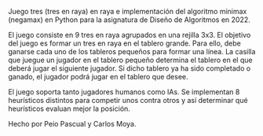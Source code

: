 Juego tres (tres en raya) en raya e implementación del algoritmo minimax (negamax) en Python para la asignatura de Diseño de Algoritmos en 2022.

El juego consiste en 9 tres en raya agrupados en una rejilla 3x3. El objetivo del juego es formar un tres en raya en el tablero grande. Para ello, debe ganarse cada uno de los tableros pequeños para formar una línea. La casilla que juegue un jugador en el tablero pequeño determina el tablero en el que deberá jugar el siguiente jugador. Si dicho tablero ya ha sido completado o ganado, el jugador podrá jugar en el tablero que desee.

El juego soporta tanto jugadores humanos como IAs. Se implementan 8 heurísticos distintos para competir unos contra otros y así determinar qué heurísticos evaluan mejor la posición.

Hecho por Peio Pascual y Carlos Moya.
